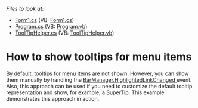 <!-- default file list -->
*Files to look at*:

* [Form1.cs](./CS/WindowsApplication1/Form1.cs) (VB: [Form1.cs](./VB/WindowsApplication1/Form1.cs))
* [Program.cs](./CS/WindowsApplication1/Program.cs) (VB: [Program.vb](./VB/WindowsApplication1/Program.vb))
* [ToolTipHelper.cs](./CS/WindowsApplication1/ToolTipHelper.cs) (VB: [ToolTipHelper.vb](./VB/WindowsApplication1/ToolTipHelper.vb))
<!-- default file list end -->
# How to show tooltips for menu items


<p>By default, tooltips for menu items are not shown. However, you can show them manually by handling the <a href="http://documentation.devexpress.com/#WindowsForms/DevExpressXtraBarsBarManager_HighlightedLinkChangedtopic">BarManager.HighlightedLinkChanged </a> event. Also, this approach  can be used if you need to customize the default tooltip representation and show, for example, a SuperTip. This example demonstrates this approach in action.</p>

<br/>


